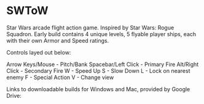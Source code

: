 # SWToW
Star Wars arcade flight action game.  Inspired by Star Wars: Rogue Squadron.
Early build contains 4 unique levels, 5 flyable player ships, each with their own Armor and Speed ratings.

Controls layed out below:

Arrow Keys/Mouse - Pitch/Bank
Spacebar/Left Click - Primary Fire
Alt/Right Click - Secondary Fire
W - Speed Up
S - Slow Down
L - Lock on nearest enemy
F - Special Action
V - Change view

Links to downloadable builds for Windows and Mac, provided by Google Drive:


